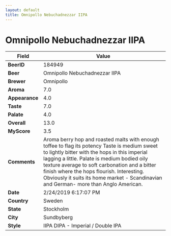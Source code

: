 ```yaml
---
layout: default
title: Omnipollo Nebuchadnezzar IIPA
---
```


# Omnipollo Nebuchadnezzar IIPA

| Field         | Value     |
|---------------|-----------|
| **BeerID** | 184949 |
| **Beer** | Omnipollo Nebuchadnezzar IIPA |
| **Brewer** | Omnipollo |
| **Aroma** | 7.0 |
| **Appearance** | 4.0 |
| **Taste** | 7.0 |
| **Palate** | 4.0 |
| **Overall** | 13.0 |
| **MyScore** | 3.5 |
| **Comments** | Aroma berry hop and roasted malts with enough toffee to flag its potency  Taste is medium sweet to lightly bitter with the hops in this imperial lagging a little. Palate is medium bodied oily texture average to soft carbonation and a bitter finish where the hops flourish. Interesting. Obviously it suits its home market - Scandinavian and German- more than Anglo American.  |
| **Date** | 2/24/2019 6:17:07 PM |
| **Country** | Sweden |
| **State** | Stockholm |
| **City** | Sundbyberg |
| **Style** | IIPA DIPA - Imperial / Double IPA |
